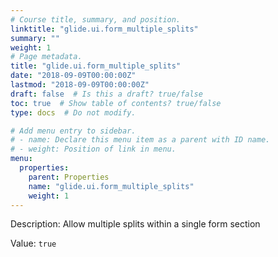 ```yaml
---
# Course title, summary, and position.
linktitle: "glide.ui.form_multiple_splits"
summary: ""
weight: 1
# Page metadata.
title: "glide.ui.form_multiple_splits"
date: "2018-09-09T00:00:00Z"
lastmod: "2018-09-09T00:00:00Z"
draft: false  # Is this a draft? true/false
toc: true  # Show table of contents? true/false
type: docs  # Do not modify.

# Add menu entry to sidebar.
# - name: Declare this menu item as a parent with ID name.
# - weight: Position of link in menu.
menu:
  properties:
    parent: Properties
    name: "glide.ui.form_multiple_splits"
    weight: 1
---
```


Description: Allow multiple splits within a single form section


Value: `true`
